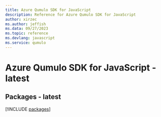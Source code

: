 ```yaml
---
title: Azure Qumulo SDK for JavaScript
description: Reference for Azure Qumulo SDK for JavaScript
author: xirzec
ms.author: jeffish
ms.data: 09/27/2023
ms.topic: reference
ms.devlang: javascript
ms.service: qumulo
---
```

# Azure Qumulo SDK for JavaScript - latest
## Packages - latest
[!INCLUDE [packages](qumulo-index.md)]